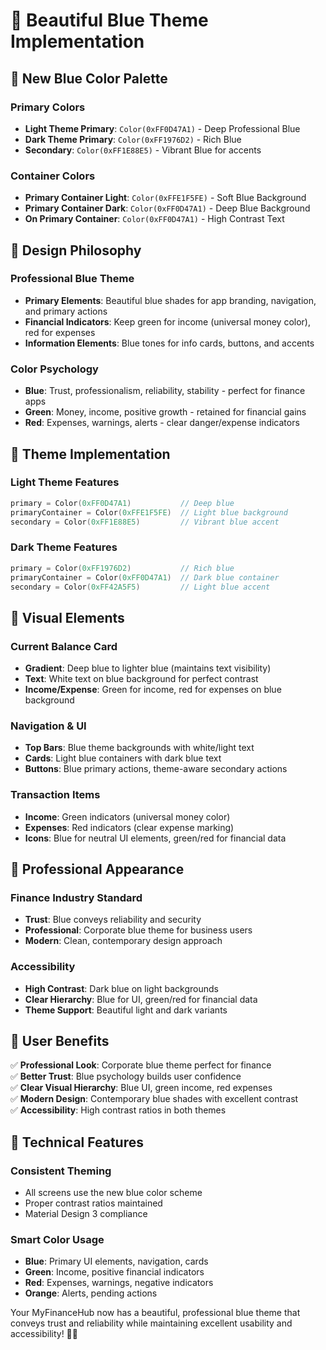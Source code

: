 # 🔵 Beautiful Blue Theme Implementation

## 🎨 **New Blue Color Palette**

### **Primary Colors**
- **Light Theme Primary**: `Color(0xFF0D47A1)` - Deep Professional Blue
- **Dark Theme Primary**: `Color(0xFF1976D2)` - Rich Blue
- **Secondary**: `Color(0xFF1E88E5)` - Vibrant Blue for accents

### **Container Colors**
- **Primary Container Light**: `Color(0xFFE1F5FE)` - Soft Blue Background
- **Primary Container Dark**: `Color(0xFF0D47A1)` - Deep Blue Background
- **On Primary Container**: `Color(0xFF0D47A1)` - High Contrast Text

## 🎯 **Design Philosophy**

### **Professional Blue Theme**
- **Primary Elements**: Beautiful blue shades for app branding, navigation, and primary actions
- **Financial Indicators**: Keep green for income (universal money color), red for expenses
- **Information Elements**: Blue tones for info cards, buttons, and accents

### **Color Psychology**
- **Blue**: Trust, professionalism, reliability, stability - perfect for finance apps
- **Green**: Money, income, positive growth - retained for financial gains
- **Red**: Expenses, warnings, alerts - clear danger/expense indicators

## 🎨 **Theme Implementation**

### **Light Theme Features**
```kotlin
primary = Color(0xFF0D47A1)           // Deep blue
primaryContainer = Color(0xFFE1F5FE)  // Light blue background
secondary = Color(0xFF1E88E5)         // Vibrant blue accent
```

### **Dark Theme Features**
```kotlin
primary = Color(0xFF1976D2)           // Rich blue
primaryContainer = Color(0xFF0D47A1)  // Dark blue container
secondary = Color(0xFF42A5F5)         // Light blue accent
```

## 🔵 **Visual Elements**

### **Current Balance Card**
- **Gradient**: Deep blue to lighter blue (maintains text visibility)
- **Text**: White text on blue background for perfect contrast
- **Income/Expense**: Green for income, red for expenses on blue background

### **Navigation & UI**
- **Top Bars**: Blue theme backgrounds with white/light text
- **Cards**: Light blue containers with dark blue text
- **Buttons**: Blue primary actions, theme-aware secondary actions

### **Transaction Items**
- **Income**: Green indicators (universal money color)
- **Expenses**: Red indicators (clear expense marking)
- **Icons**: Blue for neutral UI elements, green/red for financial data

## 💼 **Professional Appearance**

### **Finance Industry Standard**
- **Trust**: Blue conveys reliability and security
- **Professional**: Corporate blue theme for business users
- **Modern**: Clean, contemporary design approach

### **Accessibility**
- **High Contrast**: Dark blue on light backgrounds
- **Clear Hierarchy**: Blue for UI, green/red for financial data
- **Theme Support**: Beautiful light and dark variants

## 🎉 **User Benefits**

✅ **Professional Look**: Corporate blue theme perfect for finance  
✅ **Better Trust**: Blue psychology builds user confidence  
✅ **Clear Visual Hierarchy**: Blue UI, green income, red expenses  
✅ **Modern Design**: Contemporary blue shades with excellent contrast  
✅ **Accessibility**: High contrast ratios in both themes  

## 🔧 **Technical Features**

### **Consistent Theming**
- All screens use the new blue color scheme
- Proper contrast ratios maintained
- Material Design 3 compliance

### **Smart Color Usage**
- **Blue**: Primary UI elements, navigation, cards
- **Green**: Income, positive financial indicators
- **Red**: Expenses, warnings, negative indicators
- **Orange**: Alerts, pending actions

Your MyFinanceHub now has a beautiful, professional blue theme that conveys trust and reliability while maintaining excellent usability and accessibility! 🚀💙
